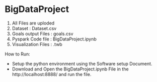 # BigDataProject

1. All Files are uploded
2. Dataset : Dataset.csv
3. Goals output Files : goals.csv
4. Pyspark Code file : BigDataProject.ipynb
5. Visualization Files : .twb
   
How to Run:
* Setup the python environment using the Software setup Document.
* Download and Open the BigDataProject.ipynb File in the http://localhost:8888/ and run the file.

